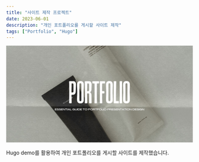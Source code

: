 ```yaml
---
title: "사이트 제작 프로젝트"
date: 2023-06-01
description: "개인 포트폴리오를 게시할 사이트 제작"
tags: ["Portfolio", "Hugo"]
---
```


![alt text](image-2.png)

Hugo demo를 활용하여 개인 포트폴리오를 게시할 사이트를 제작했습니다.
